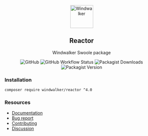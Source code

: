 <p align="center">
    <br/>
    <img src="https://user-images.githubusercontent.com/1639206/151679867-8df93936-e4af-4677-a6f3-eb33d27e038b.svg" alt="Windwalker"
        height="75">
    <br/>
</p>

<h2 align="center">Reactor</h2>

<p align="center">
    Windwalker Swoole package
</p>

<p align="center">
    <img alt="GitHub" src="https://img.shields.io/github/license/windwalker-io/reactor?style=flat-square">
    <img alt="GitHub Workflow Status" src="https://img.shields.io/github/workflow/status/windwalker-io/reactor/PHP%20Composer?label=test&style=flat-square">
    <img alt="Packagist Downloads" src="https://img.shields.io/packagist/dt/windwalker/reactor?style=flat-square">
    <img alt="Packagist Version" src="https://img.shields.io/packagist/v/windwalker/reactor?style=flat-square">
</p>

### Installation

```bash
composer require windwalker/reactor ^4.0
```

### Resources

- [Documentation](https://windwalker.io/documentation/components/reactor/)
- [Bug report](https://github.com/windwalker-io/framework)
- [Contributing](https://github.com/windwalker-io/framework)
- [Discussion](https://github.com/windwalker-io/framework/discussions)

